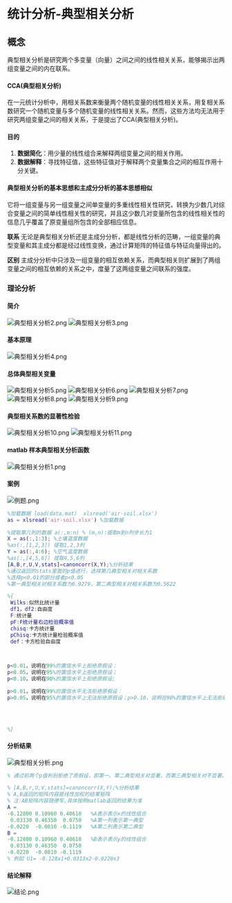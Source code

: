 # 统计分析-典型相关分析

## 概念
典型相关分析是研究两个多变量（向量）之间之间的线性相关关系，能够揭示出两组变量之间的内在联系。

#### CCA(典型相关分析)
在一元统计分析中，用相关系数来衡量两个随机变量的线性相关关系，用复相关系数研究一个随机变量与多个随机变量的线性相关关系。然而，这些方法均无法用于研究两组变量之间的相关关系，于是提出了CCA(典型相关分析)。

#### 目的

1. **数据简化**：用少量的线性组合来解释两组变量之间的相关作用。
2. **数据解释**：寻找特征值，这些特征值对于解释两个变量集合之间的相互作用十分关键。


#### 典型相关分析的基本思想和主成分分析的基本思想相似
它将一组变量与另一组变量之间单变量的多重线性相关性研究，转换为少数几对综合变量之间的简单线性相关性的研究，并且这少数几对变量所包含的线性相关性的信息几乎覆盖了原变量组所包含的全部相应信息。

**联系**
无论是典型相关分析还是主成分分析，都是线性分析的范畴，一组变量的典型变量和其主成分都是经过线性变换，通过计算矩阵的特征值与特征向量得出的。

**区别**
主成分分析中只涉及一组变量的相互依赖关系，而典型相关则扩展到了两组变量之间的相互依赖的关系之中，度量了这两组变量之间联系的强度。

### 理论分析
#### 简介
![典型相关分析2.png](https://img1.imgtp.com/2022/08/26/xF4Crofp.png)
![典型相关分析3.png](https://img1.imgtp.com/2022/08/26/4nOTQGU1.png)
#### 基本原理
![典型相关分析4.png](https://img1.imgtp.com/2022/08/26/Vw178nrh.png)
#### 总体典型相关变量
![典型相关分析5.png](https://img1.imgtp.com/2022/08/26/E8WltMvN.png)
![典型相关分析6.png](https://img1.imgtp.com/2022/08/26/REXD2dHk.png)
![典型相关分析7.png](https://img1.imgtp.com/2022/08/26/tvYW9pGP.png)
![典型相关分析8.png](https://img1.imgtp.com/2022/08/26/PPsFbjyF.png)
![典型相关分析9.png](https://img1.imgtp.com/2022/08/26/1OV4wXkH.png)
#### 典型相关系数的显著性检验
![典型相关分析10.png](https://img1.imgtp.com/2022/08/26/Dmg9395F.png)
![典型相关分析11.png](https://img1.imgtp.com/2022/08/26/PZQnkkvh.png)
#### matlab 样本典型相关分析函数
![典型相关分析1.png](https://img1.imgtp.com/2022/08/26/OspCh99U.png)
#### 案例
![例题.png](https://img1.imgtp.com/2022/08/26/HEIFWU0T.png)
```matlab
%加载数据 load(data.mat)  xlsread('air-soil.xlsx')
as = xlsread('air-soil.xlsx') %加载数据

%提取第几列的数据 a(:,m:n) % (m,n):提取m到n列步长为1
X = as(:,1:3); %土壤温度数据
%as(:,[1,2,3]) 提取1,2,3列
Y = as(:,4:6); %空气温度数据
%as(:,[4,5,6]) 提取4,5,6列
[A,B,r,U,V,stats]=canoncorr(X,Y);%分析结果
%通过返回的stats里面的p值进行，选择第几典型相关对相关系数
%选择p<0.01的部分或者p<0.05
%第一典型相关对相关系数为0.9279，第二典型相关对相关系数为0.5622

%{
 Wilks:似然比统计量
 df1，df2:自由度
 F:统计量
 pF:F统计量右边检验概率值
 chisq:卡方统计量
 pChisq:卡方统计量检验概率值
 def：卡方检验自由度



p<0.01，说明在99%的置信水平上拒绝原假设：
p<0.05，说明在95%的置信水平上拒绝原假设；
p<0.10，说明在90%的置信水平上拒绝原假设;

p>0.01，说明在99%的置信水平无法拒绝原假设：
p>0.05，说明在95%的置信水平上无法拒绝原假设；p>0.10，说明在90%的置信水平上无法拒绝原假设；
 
  


%}

```
#### 分析结果
![典型相关分析.png](https://img1.imgtp.com/2022/08/26/Sa4EGjWo.png)

```matlab
% 通过前两个p值判别拒绝了原假设，即第一、第二典型相关对显著，而第三典型相关对不显著。  

% [A,B,r,U,V,stats]=canoncorr(X,Y);%分析结果
% A,B返回的矩阵内容是线性加权的结果矩阵  
% 注:AB矩阵内容随便写,具体按照matlab返回的结果为准
A =
-0.12800 0.10960 0.40610   %A表示表示x的线性组合
 0.03130 0.46350  0.0750   %A第一列表示第一典型
-0.0220  -0.0810 -0.1119   %A第二列表示第二典型
B =
-0.12800 0.10960 0.40610   %B表示表示y的线性组合
 0.03130 0.46350  0.0750   
-0.0220  -0.0810 -0.1119   
% 例如 U1= -0.128x1+0.0313x2-0.0220x3

```
#### 结论解释
![结论.png](https://img1.imgtp.com/2022/08/26/kI27BC0B.png)